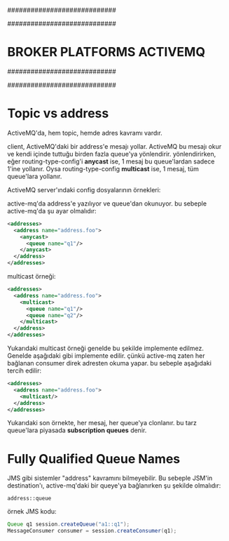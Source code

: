 ############################

############################
# BROKER PLATFORMS ACTIVEMQ
############################

############################

# Topic vs address
ActiveMQ'da, hem topic, hemde adres kavramı vardır.

client, ActiveMQ'daki bir address'e mesajı yollar. ActiveMQ bu mesajı okur ve kendi içinde tuttuğu birden fazla queue'ya yönlendirir. yönlendirirken, eğer routing-type-config'i __anycast__ ise, 1 mesaj bu queue'lardan sadece 1'ine yollanır. Oysa routing-type-config __multicast__ ise, 1 mesaj, tüm queue'lara yollanır.

ActiveMQ server'ındaki config dosyalarının örnekleri:

active-mq'da address'e yazılıyor ve queue'dan okunuyor. bu sebeple active-mq'da şu ayar olmalıdır:

```xml
<addresses>
  <address name="address.foo">
    <anycast>
      <queue name="q1"/>
    </anycast>
  </address>
</addresses>
```

multicast örneği:

```xml
<addresses>
  <address name="address.foo">
    <multicast>
      <queue name="q1"/>
      <queue name="q2"/>
    </multicast>
  </address>
</addresses>
```

Yukarıdaki multicast örneği genelde bu şekilde implemente edilmez. Genelde aşağıdaki gibi implemente edilir. çünkü active-mq zaten her bağlanan consumer direk adresten okuma yapar. bu sebeple aşağıdaki tercih edilir:

```xml
<addresses>
  <address name="address.foo">
    <multicast/>
  </address>
</addresses>
```

Yukarıdaki son örnekte, her mesaj, her queue'ya clonlanır. bu tarz queue'lara piyasada __subscription queues__ denir.

# Fully Qualified Queue Names
JMS gibi sistemler "address" kavramını bilmeyebilir. Bu sebeple JSM'in destination'ı, active-mq'daki bir queye'ya bağlanırken şu şekilde olmalıdır:

```
address::queue
```

örnek JMS kodu:

```java
Queue q1 session.createQueue("a1::q1");
MessageConsumer consumer = session.createConsumer(q1);
```
